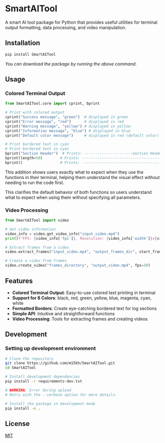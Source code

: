 # SmartAITool

A smart AI tool package for Python that provides useful utilities for terminal output formatting, data processing, and video manipulation.

## Installation

```bash
pip install SmartAITool
```

*You can download the package by running the above command.*

## Usage 

### Colored Terminal Output

```python
from SmartAITool.core import cprint, bprint

# Print with colored output
cprint("Success message", "green")  # displayed in green
cprint("Error message", "red")      # displayed in red
cprint("Warning message", "yellow") # displayed in yellow
cprint("Information message", "blue") # displayed in blue
cprint("Default color message")     # displayed in red (default color)

# Print bordered text in cyan
# Print bordered text in cyan
bprint("Section Header")  # Prints: ----------------------Section Header----------------------
bprint(length=50)        # Prints: --------------------------------------------------
bprint()                 # Prints: -------------------------------------------------------------------------------
```

This addition shows users exactly what to expect when they use the functions in their terminal, helping them understand the visual effect without needing to run the code first.

This clarifies the default behavior of both functions so users understand what to expect when using them without specifying all parameters.

### Video Processing

```python
from SmartAITool import video

# Get video information
video_info = video.get_video_info("input_video.mp4")
print(f"FPS: {video_info['fps']}, Resolution: {video_info['width']}x{video_info['height']}")

# Extract frames from a video
video.extract_frames("input_video.mp4", "output_frames_dir", start_frame=0, end_frame=100)

# Create a video from frames
video.create_video("frames_directory", "output_video.mp4", fps=30)
```

## Features

- **Colored Terminal Output**: Easy-to-use colored text printing in terminal
- **Support for 8 Colors**: black, red, green, yellow, blue, magenta, cyan, white
- **Formatted Borders**: Create eye-catching bordered text for log sections
- **Simple API**: Intuitive and straightforward functions
- **Video Processing**: Tools for extracting frames and creating videos

## Development

### Setting up development environment

```bash
# Clone the repository
git clone https://github.com/m15kh/SmartAITool.git
cd SmartAITool

# Install development dependencies
pip install -r requirements-dev.txt

# WARNING: Error during upload
# Retry with the --verbose option for more details.

# Install the package in development mode
pip install -e .
```

## License

[MIT](https://choosealicense.com/licenses/mit/)
